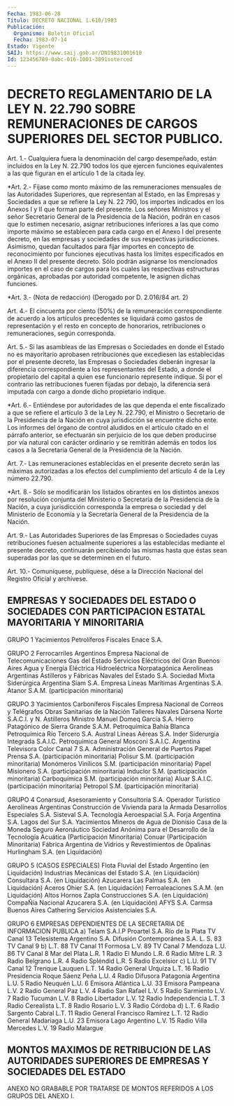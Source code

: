 ```yaml
---
Fecha: 1983-06-28
Título: DECRETO NACIONAL 1.610/1983
Publicación:
  Organismo: Boletín Oficial
  Fecha: 1983-07-14
Estado: Vigente
SAIJ: https://www.saij.gob.ar/DN19831001610
Id: 123456789-0abc-016-1001-3891soterced
---
```

# DECRETO REGLAMENTARIO DE LA LEY N. 22.790 SOBRE REMUNERACIONES DE CARGOS SUPERIORES DEL SECTOR PUBLICO.

<a id="1"></a>
Art. 1.- Cualquiera fuera la denominación del cargo desempeñado,  están incluidos  en  la  Ley N. 22.790 todos los que ejercen funciones equivalentes a las que  figuran  en el artículo 1 de la citada ley.

<a id="2"></a>
*Art.  2.-  Fíjase  como  monto  máximo  de las remuneraciones mensuales de  las  Autoridades  Superiores,  que  representan   al Estado,  en las Empresas y Sociedades a que se refiere la Ley N. 22 790, los importes indicados  en los Anexos I y II que forman parte del presente.  Los  señores  Ministros  y  el  señor   Secretario  General  de  la Presidencia de  la  Nación,  podrán  en  casos    que  lo  estimen necesario, asignar retribuciones inferiores a las que  como importe máximo  se  establecen  para cada cargo en el Anexo I del presente decreto,  en  las  empresas  y sociedades   de   sus  respectivas jurisdicciones.  Asimismo,  quedan  facultados  para fijar importes en  concepto  de reconocimiento  por  funciones  ejecutivas    hasta    los  límites especificados  en  el  Anexo  II del presente decreto. Sólo  podrán asignarse los mencionados importes  en  el  caso de cargos para los cuales  las respectivas  estructuras  orgánicas,    aprobadas  por autoridad competente, le asignen dichas funciones.

<a id="3"></a>
*Art. 3.- (Nota de redacción) (Derogado por D. 2.016/84 art. 2)

<a id="4"></a>
Art.  4.-  El  cincuenta  por  ciento (50%) de la remuneración correspondiente  de  acuerdo  a  los  artículos    precedentes   se liquidará como  gastos de representación y el resto en concepto de honorarios, retribuciones  o  remuneraciones,  según  corresponda.

<a id="5"></a>
Art. 5.- Si las asambleas de las Empresas o Sociedades en donde el Estado no es mayoritario aprobasen retribuciones que excediesen las establecidas por   el  presente  decreto,  las  Empresas  o Sociedades deberán ingresar  la diferencia  correspondiente  a los representantes  del  Estado,  a donde el propietario del capital a quien ese funcionario represente indique.  Si  por el contrario las retribuciones  fueren  fijadas  por  debajo,  la  diferencia será imputada con cargo a donde dicho propietario indique.

<a id="6"></a>
*Art. 6.- Entiéndese por autoridades de las que dependa el ente fiscalizado  a que se refiere el artículo 3 de la Ley N. 22.790, el Ministro o Secretario de  la  Presidencia  de  la  Nación  en cuya jurisdicción se encuentre dicho ente.  Los  informes  del órgano de control aludidos en el artículo citado en el párrafo anterior,  se  efectuarán  sin  perjuicio  de los que deben  producirse por  vía  natural  con  carácter ordinario y  se remitirán además en todos los casos a la Secretaría  General  de la Presidencia de la Nación.

<a id="7"></a>
Art. 7.- Las remuneraciones establecidas en el presente decreto serán  las máximas  autorizadas a los efectos del cumplimiento del artículo 4 de la Ley número 22.790.

<a id="8"></a>
*Art.  8.-  Sólo  se  modificarán los listados obrantes en los distintos anexos  por  resolución    conjunta   del  Ministerio o Secretaría  de  la Presidencia  de la Nación, a cuya  jurisdicción corresponda la empresa o sociedad  y  del  Ministerio de Economía y la Secretaría General de la Presidencia de la Nación.

<a id="9"></a>
Art.  9.-  Las  Autoridades  Superiores  de  las  Empresas  o Sociedades cuyas retribuciones fuesen actualmente superiores a las establecidas  mediante el presente decreto, continuarán percibiendo las  mismas hasta   que  éstas sean  superadas  por  las  que  se determinen en el futuro.

<a id="10"></a>
Art. 10.- Comuníquese, publíquese, dése a la Dirección Nacional del Registro Oficial y archívese.

## EMPRESAS  Y  SOCIEDADES  DEL  ESTADO O SOCIEDADES CON PARTICIPACION ESTATAL MAYORITARIA Y MINORITARIA

<a id="1"></a>
GRUPO 1  Yacimientos Petrolíferos Fiscales  Enace S.A.

<a id="2"></a>
GRUPO 2  Ferrocarriles Argentinos  Empresa Nacional de Telecomunicaciones  Gas del Estado  Servicios Eléctricos del Gran Buenos Aires  Agua y Energía Eléctrica  Hidroeléctrica Norpatagónica  Aerolíneas Argentinas  Astilleros y Fábricas Navales del Estado S.A.  Sociedad Mixta Siderúrgica Argentina  Siam S.A.  Empresa Líneas Marítimas Argentinas S.A.  Atanor S.A.M. (participación minoritaria)

<a id="3"></a>
GRUPO 3  Yacimientos Carboníferos Fiscales  Empresa Nacional de Correos y Telégrafos  Obras Sanitarias de la Nación  Talleres Navales Dársena Norte S.A.C.I. y N.  Astilleros Ministro Manuel Domeq García S.A.  Hierro Patagónico de Sierra Grande S.A.M.  Petroquímica Bahía Blanca  Petroquímica Río Tercero S.A.  Austral Líneas Aéreas S.A.  Inder  Siderurgia Integrada S.A.I.C.  Petroquímica General Mosconi S.A.I.C.  Argentina Televisora Color Canal 7 S.A.  Administración General de Puertos  Papel Prensa S.A. (participación minoritaria)  Polisur S.M. (participación minoritaria)  Monómeros    Vinílicos    S.M.   (participación  minoritaria)  Papel Misionero S.A. (participación minoritaria)  Induclor S.M. (participación minoritaria)  Carboquímica S.M. (participación minoritaria)  Aluar S.A.I.C. (participación minoritaria)  Petropol S.M. (participación minoritaria)

<a id="4"></a>
GRUPO 4  Conarsud, Asesoramiento y Consultoría S.A.  Operador Turístico Aerolíneas Argentinas  Construcción de Vivienda para la Armada  Desarrollos Especiales S.A.  Sisteval S.A.  Tecnología Aeroespacial S.A.  Forja Argentina S.A.  Lagos del Sur S.A.  Yacimientos Mineros de Agua de Dionisio  Casa de la Moneda  Seguro Aeronáutico  Sociedad  Anónima  para  el  Desarrollo  de  la Tecnología Acuática (Participación Minoritaria)  Conuar (Participación Minoritaria)  Fábrica  Argentina  de  Vidrios  y  Revestimientos    de   Opalinas Hurlingham S.A. (en Liquidación)

<a id="5"></a>
GRUPO 5 (CASOS ESPECIALES)  Flota    Fluvial    del  Estado  Argentino  (en  Liquidación)  Industrias  Mecánicas    del  Estado  S.A.  (en  Liquidación)  Consultara S.A. (en Liquidación)  Azucarera Las Palmas S.A. (en Liquidación)  Aceros Ohier S.A. (en Liquidación)  Ferroaleaciones S.A.M. (en Liquidación)  Altos  Hornos  Zapla  Construcciones  S.A.  (en  Liquidación)  CompaÑía Nacional Azucarera S.A. (en Liquidación)  AFYS S.A.  Carmsa  Buenos Aires Cathering  Servicios Asistenciales S.A.

<a id="6"></a>
GRUPO  6 EMPRESAS DEPENDIENTES DE LA SECRETARIA DE INFORMACION PUBLICA a) Telam S.A.I.P  Proartel S.A.  Río de la Plata TV Canal 13  Telesistema Argentino S.A.  Difusión Contemporánea S.A.  L. S. 83 TV Canal 9  b) L.T. 88 TV Canal 11 Formosa  L.V. 89 TV Canal 7 Mendoza  L.U. 86 TV Canal 8 Mar del Plata  L.R. 1 Radio El Mundo  L.R. 6 Radio Mitre  L.R. 3 Radio Belgrano  L.R. 4 Radio Spléndid  L.R. 5 Radio Excelsior  c) L.U. 91 TV Canal 12 Trenque Lauquen  L.T. 14 Radio General Urquiza  L.T. 16 Radio Presidencia Roque Sáenz Peña  L.U. 4 Radio Difusora Patagonia Argentina  L.U. 5 Radio Neuquén  L.U. 6 Emisora Atlántica  L.U. 33 Emisora Pampeana  L.V. 2 Radio General Paz  L.V. 4 Radio San Rafael  L.V. 5 Radio Sarmiento  L.V. 7 Radio Tucumán  L.V. 8 Radio Libertador  L.V. 12 Radio Independencia  L.T. 3 Radio Cerealista  L.T. 8 Radio Rosario  L.V. 3 Radio Córdoba  d) L.T. 6 Radio Sargento Cabral  L.T. 11 Radio General Francisco Ramírez  L.T. 12 Radio General Madariaga  L.U. 23 Emisora Lago Argentino  L.V. 15 Radio Villa Mercedes  L.V. 19 Radio Malargue

## MONTOS  MAXIMOS  DE  RETRIBUCION  DE  LAS AUTORIDADES SUPERIORES DE EMPRESAS Y SOCIEDADES DEL ESTADO

<a id="1"></a>
ANEXO NO GRABABLE POR TRATARSE DE MONTOS REFERIDOS A LOS GRUPOS DEL ANEXO I.